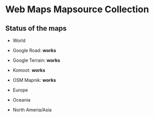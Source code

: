 # Web Maps Mapsource Collection

## Status of the maps
* World
 * Google Road: **works**
 * Google Terrain: **works**
 * Komoot: **works**
 * OSM Mapnik: **works**
* Europe

* Oceania 

* North Ameria/Asia

